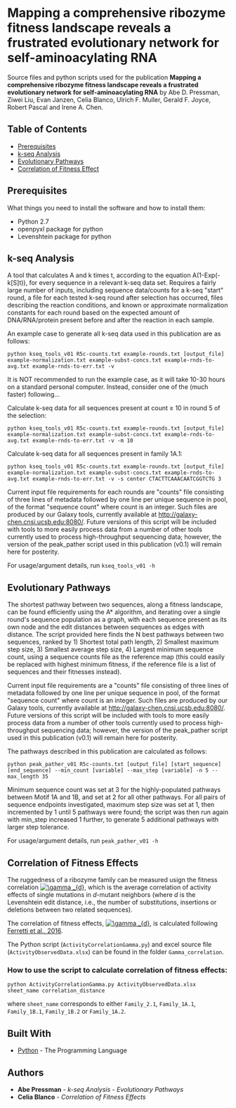 # Mapping a comprehensive ribozyme fitness landscape reveals a frustrated evolutionary network for self-aminoacylating RNA

Source files and python scripts used for the publication 
**Mapping a comprehensive ribozyme fitness landscape reveals a frustrated evolutionary network for self-aminoacylating RNA**
by Abe D. Pressman, Ziwei Liu, Evan Janzen, Celia Blanco, Ulrich F. Muller, Gerald F. Joyce, Robert Pascal and Irene A. Chen.

## Table of Contents

- [Prerequisites](#prerequisites)
- [k-seq Analysis](#installation)
- [Evolutionary Pathways](#features)
- [Correlation of Fitness Effect](#contributing)

## Prerequisites

What things you need to install the software and how to install them:

- Python 2.7  
- openpyxl package for python
- Levenshtein package for python 

## k-seq Analysis
A tool that calculates A and k times t, according to the equation A(1-Exp(-k[S]t)), for every sequence in a relevant k-seq data set. Requires a fairly large number of inputs, including sequence data/counts for a k-seq "start" round, a file for each tested k-seq round after selection has occurred, files describing the reaction conditions, and known or approximate normalization constants for each round based on the expected amount of DNA/RNA/protein present before and after the reaction in each sample.

An example case to generate all k-seq data used in this publication are as follows:

```
python kseq_tools_v01 R5c-counts.txt example-rounds.txt [output_file] example-normalization.txt example-subst-concs.txt example-rnds-to-avg.txt example-rnds-to-err.txt -v
```

It is NOT recommended to run the example case, as it will take 10-30 hours on a standard personal computer. Instead, consider one of the (much faster) following...

Calculate k-seq data for all sequences present at count ≥ 10 in round 5 of the selection:
```
python kseq_tools_v01 R5c-counts.txt example-rounds.txt [output_file] example-normalization.txt example-subst-concs.txt example-rnds-to-avg.txt example-rnds-to-err.txt -v -m 10
```

Calculate k-seq data for all sequences present in family 1A.1:
```
python kseq_tools_v01 R5c-counts.txt example-rounds.txt [output_file] example-normalization.txt example-subst-concs.txt example-rnds-to-avg.txt example-rnds-to-err.txt -v -s center CTACTTCAAACAATCGGTCTG 3
```

Current input file requirements for each rounds are "counts" file consisting of three lines of metadata followed by  one line per unique sequence in pool, of the format "sequence count" where count is an integer. Such files are produced by our Galaxy tools, currently available at http://galaxy-chen.cnsi.ucsb.edu:8080/. Future versions of this script will be included with tools to more easily process data from a number of other tools currently used to process high-throughput sequencing data; however, the version of the peak_pather script used in this publication (v0.1) will remain here for posterity.

For usage/argument details, run `kseq_tools_v01 -h`


## Evolutionary Pathways
The shortest pathway between two sequences, along a fitness landscape, can be found efficiently using the A* algorithm, and iterating over a single round's sequence population as a graph, with each sequence present as its own node and the edit distances between sequences as edges with distance. The script provided here finds the N best pathways between two sequences, ranked by 1) Shortest total path length, 2) Smallest maximum step size, 3) Smallest average step size, 4) Largest minimum sequence count, using a sequence counts file as the reference map (this could easily be replaced with highest minimum fitness, if the reference file is a list of sequences and their fitnesses instead).

Current input file requirements are a "counts" file consisting of three lines of metadata followed by  one line per unique sequence in pool, of the format "sequence count" where count is an integer. Such files are produced by our Galaxy tools, currently available at http://galaxy-chen.cnsi.ucsb.edu:8080/. Future versions of this script will be included with tools to more easily process data from
a number of other tools currently used to process high-throughput sequencing data; however, the version of the peak_pather script used in this publication (v0.1) will remain here for posterity.

The pathways described in this publication are calculated as follows:

```
python peak_pather_v01 R5c-counts.txt [output_file] [start_sequence] [end_sequence] --min_count [variable] --max_step [variable] -n 5 --max_length 35
```
Minimum sequence count was set at 3 for the highly-populated pathways between Motif 1A and 1B, and set at 2 for all other pathways. For all pairs of sequence endpoints investigated, maximum step size was set at 1, then incremented by 1 until 5 pathways were found; the script was then run again with min_step increased 1 further, to generate 5 additional pathways with larger step tolerance.

For usage/argument details, run `peak_pather_v01 -h`

## Correlation of Fitness Effects

The ruggedness of a ribozyme family can be measured usign the fitness correlation <a href="https://www.codecogs.com/eqnedit.php?latex=\gamma&space;_{d}" target="_blank"><img src="https://latex.codecogs.com/gif.latex?\gamma&space;_{d}" title="\gamma _{d}" /></a>, 
which is the average correlation of activity effects of single mutations in *d*-mutant neighbors
(where *d* is the Levenshtein edit distance, i.e., the number of substitutions, insertions or 
deletions between two related sequences).

The correlation of fitness effects, 
<a href="https://www.codecogs.com/eqnedit.php?latex=\gamma&space;_{d}" target="_blank"><img src="https://latex.codecogs.com/gif.latex?\gamma&space;_{d}" title="\gamma _{d}" /></a>, 
is calculated following [Ferretti et al., 2016](https://www.sciencedirect.com/science/article/pii/S0022519316000771?via%3Dihub).

The Python script (`ActivityCorrelationGamma.py`) and excel source file (`ActivityObservedData.xlsx`) can be found in the folder `Gamma_correlation`.

### How to use the script to calculate correlation of fitness effects:

```
python ActivityCorrelationGamma.py ActivityObservedData.xlsx sheet_name correlation_distance
```

where `sheet_name` corresponds to either `Family_2.1`, `Family_1A.1`, `Family_1B.1`, `Family_1B.2` or `Family_1A.2`.

## Built With

* [Python](https://www.python.org/) - The Programming Language

## Authors

* **Abe Pressman** - *k-seq Analysis* - *Evolutionary Pathways* 
* **Celia Blanco** - *Correlation of Fitness Effects* 

